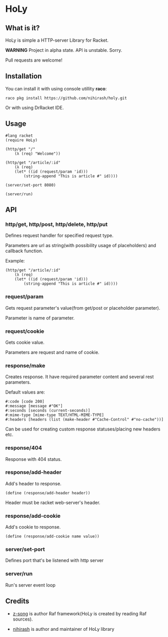 # HoLy

## What is it?

HoLy is simple a HTTP-server Library for Racket.

**WARNING** Project in alpha state. API is unstable. Sorry.

Pull requests are welcome!

## Installation

You can install it with using console utillity **raco**:

```
raco pkg install https://github.com/nihirash/holy.git
```

Or with using DrRacket IDE.

## Usage

```racket
#lang racket
(require HoLy)

(http/get "/"
    (λ (req) "Welcome"))

(http/get "/article/:id"
    (λ (req)
	(let* ((id (request/param 'id)))
	    (string-append "This is article #" id))))

(server/set-port 8080)

(server/run)
```

## API

### http/get, http/post, http/delete, http/put

Defines request handler for specified request type.

Parameters are url as string(with possibility usage of placeholders) and callback function.

Example:

```racket
(http/get "/article/:id"
    (λ (req)
	(let* ((id (request/param 'id)))
	    (string-append "This is article #" id))))
```

### request/param

Gets request parameter's value(from get/post or placeholder parameter).

Parameter is name of parameter.

### request/cookie

Gets cookie value.

Parameters are request and name of cookie.

### response/make

Creates response. It have required parameter content and several rest parameters. 

Default values are: 
```
#:code [code 200]
#:message [message #"OK"]
#:seconds [seconds (current-seconds)]
#:mime-type [mime-type TEXT/HTML-MIME-TYPE]
#:headers [headers (list (make-header #"Cache-Control" #"no-cache"))]
```

Can be used for creating custom response statuses/placing new headers etc.

### response/404

Response with 404 status. 


### response/add-header

Add's header to response.

```racket
(define (response/add-header header))
```

Header must be racket web-server's header.

### response/add-cookie

Add's cookie to response.

```racket
(define (response/add-cookie name value))
```

### server/set-port

Defines port that's be listened with http server

### server/run

Run's server event loop

## Credits

 * [z-song](https://github.com/z-song/raf/) is author Raf framework(HoLy is created by reading Raf sources).
 
 * [nihirash](https://github.com/nihirash/) is author and maintainer of HoLy library
